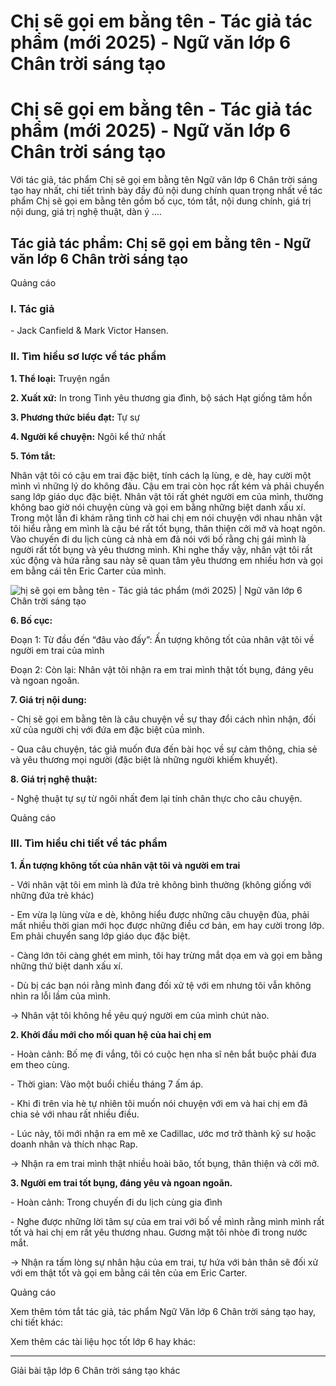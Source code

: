 # Chị sẽ gọi em bằng tên - Tác giả tác phẩm (mới 2025) - Ngữ văn lớp 6 Chân trời sáng tạo

# Chị sẽ gọi em bằng tên - Tác giả tác phẩm (mới 2025) - Ngữ văn lớp 6 Chân trời sáng tạo

Với tác giả, tác phẩm Chị sẽ gọi em bằng tên Ngữ văn lớp 6 Chân trời sáng tạo hay nhất, chi tiết trình bày đầy đủ nội dung chính quan trọng nhất về tác phẩm Chị sẽ gọi em bằng tên gồm bố cục, tóm tắt, nội dung chính, giá trị nội dung, giá trị nghệ thuật, dàn ý ....

## Tác giả tác phẩm: Chị sẽ gọi em bằng tên - Ngữ văn lớp 6 Chân trời sáng tạo

Quảng cáo

### **I. Tác giả**

\- Jack Canfield & Mark Victor Hansen.

### **II. Tìm hiểu sơ lược về tác phẩm**

**1\. Thể loại:** Truyện ngắn 

**2\. Xuất xứ:** In trong Tình yêu thương gia đình, bộ sách Hạt giống tâm hồn

**3\. Phương thức biểu đạt:** Tự sự

**4\. Người kể chuyện:** Ngôi kể thứ nhất

**5\. Tóm tắt:**

Nhân vật tôi có cậu em trai đặc biệt, tính cách lạ lùng, e dè, hay cười một mình vì những lý do không đâu. Cậu em trai còn học rất kém và phải chuyển sang lớp giáo dục đặc biệt. Nhân vật tôi rất ghét người em của mình, thường không bao giờ nói chuyện cùng và gọi em bằng những biệt danh xấu xí. Trong một lần đi khám răng tình cờ hai chị em nói chuyện với nhau nhân vật tôi hiểu rằng em mình là cậu bé rất tốt bụng, thân thiện cởi mở và hoạt ngôn. Vào chuyến đi du lịch cùng cả nhà em đã nói với bố rằng chị gái mình là người rất tốt bụng và yêu thương mình. Khi nghe thấy vậy, nhân vật tôi rất xúc động và hứa rằng sau này sẽ quan tâm yêu thương em nhiều hơn và gọi em bằng cái tên Eric Carter của mình. 

![hị sẽ gọi em bằng tên - Tác giả tác phẩm \(mới 2025\) | Ngữ văn lớp 6 Chân trời sáng tạo](https://vietjack.com/soan-van-lop-6-ct/images/tac-gia-tac-pham-chi-se-goi-em-bang-ten-77498.png)

**6\. Bố cục:**

Đoạn 1: Từ đầu đến “đâu vào đấy”: Ấn tượng không tốt của nhân vật tôi về người em trai của mình

Đoạn 2: Còn lại: Nhân vật tôi nhận ra em trai mình thật tốt bụng, đáng yêu và ngoan ngoãn.

**7\. Giá trị nội dung:**

\- Chị sẽ gọi em bằng tên là câu chuyện về sự thay đổi cách nhìn nhận, đối xử của người chị với đứa em đặc biệt của mình. 

\- Qua câu chuyện, tác giả muốn đưa đến bài học về sự cảm thông, chia sẻ và yêu thương mọi người (đặc biệt là những người khiếm khuyết).

**8\. Giá trị nghệ thuật:**

\- Nghệ thuật tự sự từ ngôi nhất đem lại tính chân thực cho câu chuyện.

Quảng cáo

### **III. Tìm hiểu chi tiết về tác phẩm**

**1\. Ấn tượng không tốt của nhân vật tôi và người em trai**

\- Với nhân vật tôi em mình là đứa trẻ không bình thường (không giống với những đứa trẻ khác)

\- Em vừa lạ lùng vừa e dè, không hiểu được những câu chuyện đùa, phải mất nhiều thời gian mới học được những điều cơ bản, em hay cười trong lớp. Em phải chuyển sang lớp giáo dục đặc biệt.

\- Càng lớn tôi càng ghét em mình, tôi hay trừng mắt dọa em và gọi em bằng những thứ biệt danh xấu xí.

\- Dù bị các bạn nói rằng mình đang đối xử tệ với em nhưng tôi vẫn không nhìn ra lỗi lầm của mình.

→ Nhân vật tôi không hề yêu quý người em của mình chút nào.

**2\. Khởi đầu mới cho mối quan hệ của hai chị em**

\- Hoàn cảnh: Bố mẹ đi vắng, tôi có cuộc hẹn nha sĩ nên bắt buộc phải đưa em theo cùng.

\- Thời gian: Vào một buổi chiều tháng 7 ấm áp.

\- Khi đi trên vỉa hè tự nhiên tôi muốn nói chuyện với em và hai chị em đã chia sẻ với nhau rất nhiều điều.

\- Lúc này, tôi mới nhận ra em mê xe Cadillac, ước mơ trở thành kỹ sư hoặc doanh nhân và thích nhạc Rap.

→ Nhận ra em trai mình thật nhiều hoài bão, tốt bụng, thân thiện và cởi mở.

**3\. Người em trai tốt bụng, đáng yêu và ngoan ngoãn.**

\- Hoàn cảnh: Trong chuyến đi du lịch cùng gia đình 

\- Nghe được những lời tâm sự của em trai với bố về mình rằng mình mình rất tốt và hai chị em rất yêu thương nhau. Gương mặt tôi nhòe đi trong nước mắt.

→ Nhận ra tấm lòng sự nhân hậu của em trai, tự hứa với bản thân sẽ đối xử với em thật tốt và gọi em bằng cái tên của em Eric Carter.

Quảng cáo

Xem thêm tóm tắt tác giả, tác phẩm Ngữ Văn lớp 6 Chân trời sáng tạo hay, chi tiết khác:

Xem thêm các tài liệu học tốt lớp 6 hay khác:

* * *

Giải bài tập lớp 6 Chân trời sáng tạo khác
